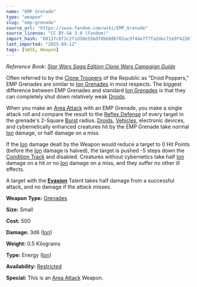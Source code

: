 ```yaml
---
name: "EMP Grenade"
type: "weapon"
slug: "emp-grenade"
source_url: "https://swse.fandom.com/wiki/EMP_Grenade"
source_license: "CC BY-SA 3.0 (Fandom)"
import_hash: "68137c8f3c2f1d30e55bd78bb88b702ac9f44e7f7fa2dec71e9f42267e6cab2d"
last_imported: "2025-09-12"
tags: [SWSE, Weapon]
---
```

*Reference Book: [Star Wars Saga Edition Clone Wars Campaign Guide](https://swse.fandom.com/wiki/Star_Wars_Saga_Edition_Clone_Wars_Campaign_Guide)*

Often referred to by the [Clone Troopers](https://swse.fandom.com/wiki/Clone_Troopers) of the Republic as "Droid Poppers," EMP Grenades are similar to [Ion Grenades](https://swse.fandom.com/wiki/Ion_Grenades) in most respects. The biggest difference between EMP Grenades and standard [Ion Grenades](https://swse.fandom.com/wiki/Ion_Grenades) is that they can completely shut down relatively weak [Droids](https://swse.fandom.com/wiki/Droids).

When you make an [Area Attack](https://swse.fandom.com/wiki/Area_Attack) with an EMP Grenade, you make a single attack roll and compare the result to the [Reflex Defense](https://swse.fandom.com/wiki/Reflex_Defense) of every target in the grenade's 2-Square [Burst](https://swse.fandom.com/wiki/Burst) radius. [Droids](https://swse.fandom.com/wiki/Droids), [Vehicles](https://swse.fandom.com/wiki/Vehicles), electronic devices, and cybernetically enhanced creatures hit by the EMP Grenade take normal [Ion](https://swse.fandom.com/wiki/Ion) damage, or half damage on a miss.

If the [Ion](https://swse.fandom.com/wiki/Ion) damage dealt by the Weapon would reduce a target to 0 Hit Points (before the [Ion](https://swse.fandom.com/wiki/Ion) damage is halved), the target is pushed -5 steps down the [Condition Track](https://swse.fandom.com/wiki/Condition_Track) and disabled. Creatures without cybernetics take half [Ion](https://swse.fandom.com/wiki/Ion) damage on a hit or no [Ion](https://swse.fandom.com/wiki/Ion) damage on a miss, and they suffer no other ill effects.

A target with the **[Evasion](https://swse.fandom.com/wiki/Evasion)** Talent takes half damage from a successful attack, and no damage if the attack misses.

**Weapon Type:** [Grenades](https://swse.fandom.com/wiki/Grenades)

**Size:** Small

**Cost:** 500

**Damage:** 3d6 ([Ion](https://swse.fandom.com/wiki/Ion))

**Weight:** 0.5 Kilograms

**Type:** Energy ([Ion](https://swse.fandom.com/wiki/Ion))

**Availability:** [Restricted](https://swse.fandom.com/wiki/Restricted)

**Special:** This is an [Area Attack](https://swse.fandom.com/wiki/Area_Attack) Weapon.
